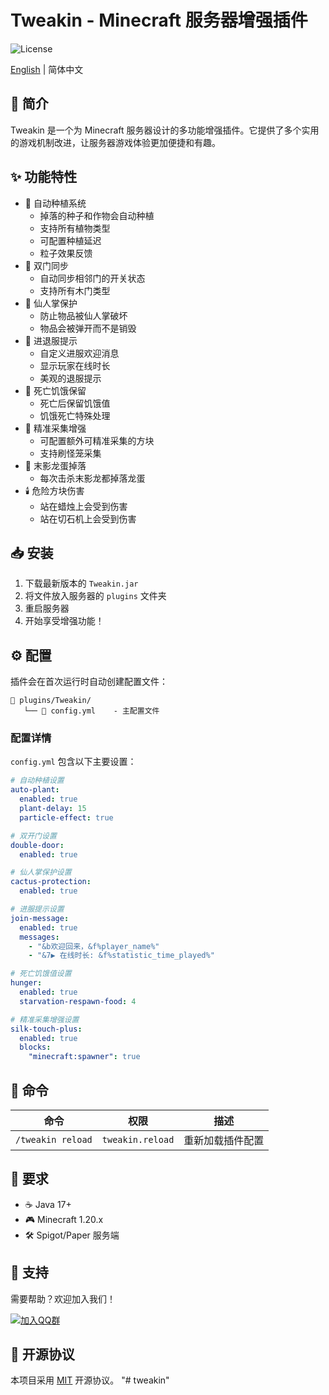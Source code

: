 # Tweakin - Minecraft 服务器增强插件

![License](https://img.shields.io/badge/License-MIT-green)

[English](README_EN.md) | 简体中文

## 📝 简介

Tweakin 是一个为 Minecraft 服务器设计的多功能增强插件。它提供了多个实用的游戏机制改进，让服务器游戏体验更加便捷和有趣。

## ✨ 功能特性

- 🌱 自动种植系统
  - 掉落的种子和作物会自动种植
  - 支持所有植物类型
  - 可配置种植延迟
  - 粒子效果反馈
- 🚪 双门同步
  - 自动同步相邻门的开关状态
  - 支持所有木门类型
- 🌵 仙人掌保护
  - 防止物品被仙人掌破坏
  - 物品会被弹开而不是销毁
- 🏃 进退服提示
  - 自定义进服欢迎消息
  - 显示玩家在线时长
  - 美观的退服提示
- 🍖 死亡饥饿保留
  - 死亡后保留饥饿值
  - 饥饿死亡特殊处理
- 🔨 精准采集增强
  - 可配置额外可精准采集的方块
  - 支持刷怪笼采集
- 🥚 末影龙蛋掉落
  - 每次击杀末影龙都掉落龙蛋
- 🕯️ 危险方块伤害
  - 站在蜡烛上会受到伤害
  - 站在切石机上会受到伤害

## 📥 安装

1. 下载最新版本的 `Tweakin.jar`
2. 将文件放入服务器的 `plugins` 文件夹
3. 重启服务器
4. 开始享受增强功能！

## ⚙️ 配置

插件会在首次运行时自动创建配置文件：
```
📁 plugins/Tweakin/
   └── 📄 config.yml    - 主配置文件
```

### 配置详情

`config.yml` 包含以下主要设置：

```yaml
# 自动种植设置
auto-plant:
  enabled: true
  plant-delay: 15
  particle-effect: true

# 双开门设置
double-door:
  enabled: true

# 仙人掌保护设置
cactus-protection:
  enabled: true

# 进服提示设置
join-message:
  enabled: true
  messages:
    - "&b欢迎回来，&f%player_name%"
    - "&7▶ 在线时长: &f%statistic_time_played%"

# 死亡饥饿值设置
hunger:
  enabled: true
  starvation-respawn-food: 4

# 精准采集增强设置
silk-touch-plus:
  enabled: true
  blocks:
    "minecraft:spawner": true
```

## 📌 命令

| 命令 | 权限 | 描述 |
|------|------|------|
| `/tweakin reload` | `tweakin.reload` | 重新加载插件配置 |

## 🔧 要求

- ☕ Java 17+
- 🎮 Minecraft 1.20.x
- 🛠️ Spigot/Paper 服务端

## 💬 支持

需要帮助？欢迎加入我们！

[![加入QQ群](https://img.shields.io/badge/QQ群-528651839-blue)](https://jq.qq.com/?_wv=1027&k=528651839)

## 📜 开源协议

本项目采用 [MIT](LICENSE) 开源协议。
"# tweakin" 
